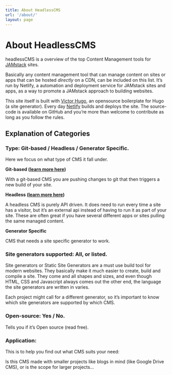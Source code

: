 ```yaml
---
title: About HeadlessCMS
url: '/about/'
layout: page
---
```


# About HeadlessCMS

headlessCMS is a overview of the top Content Management tools for [JAMstack](https://www.jamstack.org/) sites.

Basically any content management tool that can manage content on sites or apps that can be hosted _directly_ on a CDN, can be included on this list.
It’s run by Netlify, a automation and deployment service for JAMstack sites and apps, as a way to promote a JAMstack approach to building websites.

This site itself is built with [Victor Hugo](https://github.com/netlify/victor-hugo), an opensource boilerplate for Hugo (a site generator). Every day [Netlify](https://www.netlify.com) builds and deploys the site. The source-code is available on GitHub and you’re more than welcome to contribute as long as you follow the rules.

## Explanation of Categories

### Type: Git-based / Headless / Generator Specific.

Here we focus on what type of CMS it fall under.

**Git-based ([learn more here](https://www.thoughtworks.com/radar/techniques/git-based-cms-git-for-non-code))**

With a git-based CMS you are pushing changes to git that then triggers a new build of your site.

**Headless ([learn more here](https://css-tricks.com/what-is-a-headless-cms/))**

A headless CMS is purely API driven. It does need to run every time a site has a visitor, but it’s an external api instead of having to run it as part of your site. These are often great if you have several different apps or sites pulling the same managed content.

**Generator Specific**

CMS that needs a site specific generator to work.

### Site generators supported: All, or listed.

Site generators or Static Site Generators are a must use build tool for modern websites. They basically make it much easier to create, build and compile a site. They come and all shapes and sizes, and even though HTML, CSS and Javascript always comes out the other end, the language the site generators are written in varies.

Each project might call for a different generator, so it’s important to know which site generators are supported by which CMS.

### Open-source: Yes / No.

Tells you if it’s Open source (read free).

### Application:

This is to help you find out what CMS suits your need:

Is this CMS made with smaller projects like blogs in mind (like Google Drive CMS), or is the scope for larger projects...